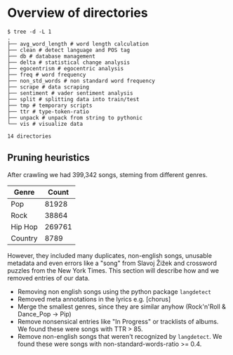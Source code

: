 # Overview of directories

```shell
$ tree -d -L 1
.
├── avg_word_length # word length calculation
├── clean # detect language and POS tag
├── db # database management
├── delta # statistical change analysis
├── egocentrism # egocentric analysis
├── freq # word frequency
├── non_std_words # non standard word frequency
├── scrape # data scraping
├── sentiment # vader sentiment analysis
├── split # splitting data into train/test
├── tmp # temporary scripts
├── ttr # type-token-ratio
├── unpack # unpack from string to pythonic
└── vis # visualize data

14 directories
```

## Pruning heuristics

After crawling we had 399,342 songs, steming from different genres.

| Genre | Count |
| ------- | ------ |
| Pop | 81928 |
| Rock | 38864 |
| Hip Hop | 269761 |
| Country | 8789 |

However, they included many duplicates, non-english songs, unusable metadata and even errors like a "song" from Slavoj Žižek and crossword puzzles from the New York Times. This section will describe how and we removed entries of our data.

* Removing non english songs using the python package `langdetect`
* Removed meta annotations in the lyrics e.g. [chorus]
* Merge the smallest genres, since they are similar anyhow (Rock'n'Roll & Dance_Pop -> Pip)
* Remove nonsensical entries like "In Progress" or tracklists of albums. We found these were songs with TTR > 85.
* Remove non-english songs that weren't recognized by `langdetect`. We found these were songs with non-standard-words-ratio >= 0.4.
